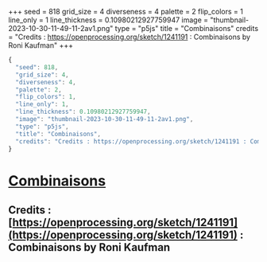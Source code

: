 +++
seed = 818
grid_size = 4
diverseness = 4
palette = 2
flip_colors = 1
line_only = 1
line_thickness = 0.10980212927759947
image = "thumbnail-2023-10-30-11-49-11-2av1.png"
type = "p5js"
title = "Combinaisons"
credits = "Credits : https://openprocessing.org/sketch/1241191 : Combinaisons by Roni Kaufman"
+++




~~~javascript
{
  "seed": 818,
  "grid_size": 4,
  "diverseness": 4,
  "palette": 2,
  "flip_colors": 1,
  "line_only": 1,
  "line_thickness": 0.10980212927759947,
  "image": "thumbnail-2023-10-30-11-49-11-2av1.png",
  "type": "p5js",
  "title": "Combinaisons",
  "credits": "Credits : https://openprocessing.org/sketch/1241191 : Combinaisons by Roni Kaufman"
}
~~~



# [Combinaisons](https://openprocessing.org/sketch/2066485)

## Credits : [https://openprocessing.org/sketch/1241191](https://openprocessing.org/sketch/1241191) : Combinaisons by Roni Kaufman 

